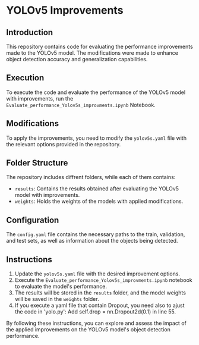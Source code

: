# YOLOv5 Improvements

## Introduction

This repository contains code for evaluating the performance improvements made to the YOLOv5 model. The modifications were made to enhance object detection accuracy and generalization capabilities.

## Execution

To execute the code and evaluate the performance of the YOLOv5 model with improvements, run the `Evaluate_performance_Yolov5s_improvments.ipynb` Notebook.

## Modifications

To apply the improvements, you need to modify the `yolov5s.yaml` file with the relevant options provided in the repository.

## Folder Structure

The repository includes diffrent folders, while each of them contains:
- `results`: Contains the results obtained after evaluating the YOLOv5 model with improvements.
- `weights`: Holds the weights of the models with applied modifications.

## Configuration

The `config.yaml` file contains the necessary paths to the train, validation, and test sets, as well as information about the objects being detected.

## Instructions

1. Update the `yolov5s.yaml` file with the desired improvement options.
2. Execute the `Evaluate_performance_Yolov5s_improvments.ipynb` notebook to evaluate the model's performance.
3. The results will be stored in the `results` folder, and the model weights will be saved in the `weights` folder.
4. If you execute a yaml file that contain Dropout, you need also to ajust the code in 'yolo.py':
Add   self.drop = nn.Dropout2d(0.1) in line 55. 

By following these instructions, you can explore and assess the impact of the applied improvements on the YOLOv5 model's object detection performance.

